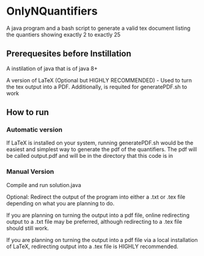 # OnlyNQuantifiers
A java program and a bash script to generate a valid tex document listing the quantiers showing exactly 2 to exactly 25

## Prerequesites before Instillation
A instilation of java that is of java 8+

A version of LaTeX (Optional but HIGHLY RECOMMENDED) - Used to turn the tex output into a PDF.
Additionally, is requited for generatePDF.sh to work

## How to run


### Automatic version
If LaTeX is installed on your system, running generatePDF.sh would be the easiest and simplest way to generate the pdf of the quantifiers. 
The pdf will be called output.pdf and will be in the directory that this code is in

### Manual Version

Compile and run solution.java

Optional: Redirect the output of the program into either a .txt or .tex file depending on what you are planning to do.

If you are planning on turning the output into a pdf file, online redirecting output to a .txt file may be preferred, 
although redirecting to a .tex file should still work.

If you are planning on turning the output into a pdf file via a local installation of LaTeX, redirecting output into a .tex file is HIGHLY recommended.


